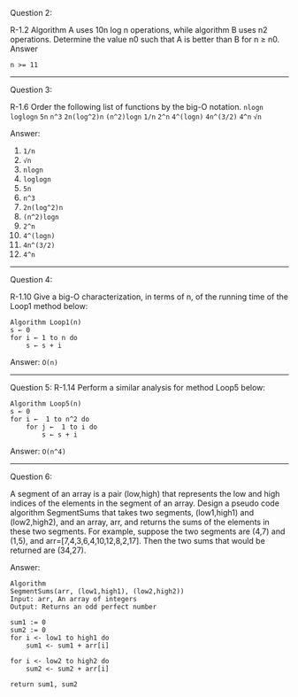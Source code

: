 Question 2:

R-1.2 Algorithm A uses 10n log n operations, while algorithm B uses n2 operations. Determine the value n0 such that A is better than B for n ≥ n0.
Answer

```
n >= 11
```

---

Question 3:

R-1.6 Order the following list of functions by the big-O notation. `nlogn` `loglogn` `5n` `n^3` `2n(log^2)n` `(n^2)logn` `1/n` `2^n` `4^(logn)` `4n^(3/2)` `4^n` `√n`

Answer:

1. `1/n`
2. `√n`
3. `nlogn`
4. `loglogn`
5. `5n`
6. `n^3`
7. `2n(log^2)n`
8. `(n^2)logn`
9. `2^n`
10. `4^(logn)`
11. `4n^(3/2)`
12. `4^n`

---

Question 4:

R-1.10 Give a big-O characterization, in terms of n, of the running time of the Loop1 method below:

```
Algorithm Loop1(n)
s ← 0
for i ← 1 to n do
    s ← s + i
```

Answer:
`O(n)`

---

Question 5:
R-1.14 Perform a similar analysis for method Loop5 below:

```
Algorithm Loop5(n)
s ← 0
for i ←  1 to n^2 do
    for j ←  1 to i do
        s ← s + i
```

Answer:
`O(n^4)`

---

Question 6:

A segment of an array is a pair (low,high) that represents the low and high indices of the elements in the segment of an array. Design a pseudo code algorithm SegmentSums that takes two segments, (low1,high1) and (low2,high2), and an array, arr, and returns the sums of the elements in these two segments. For example, suppose the two segments are (4,7) and (1,5), and arr=[7,4,3,6,4,10,12,8,2,17]. Then the two sums that would be returned are (34,27).

Answer:

```
Algorithm
SegmentSums(arr, (low1,high1), (low2,high2))
Input: arr, An array of integers
Output: Returns an odd perfect number

sum1 := 0
sum2 := 0
for i <- low1 to high1 do
    sum1 <- sum1 + arr[i]

for i <- low2 to high2 do
    sum2 <- sum2 + arr[i]

return sum1, sum2
```
